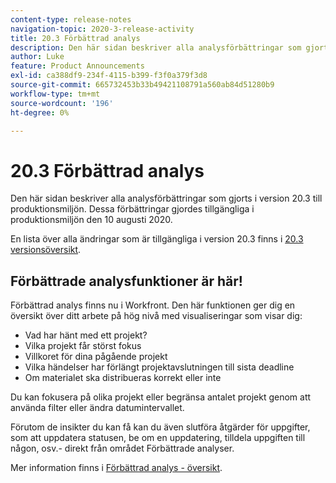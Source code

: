 ```yaml
---
content-type: release-notes
navigation-topic: 2020-3-release-activity
title: 20.3 Förbättrad analys
description: Den här sidan beskriver alla analysförbättringar som gjorts i version 20.3 till produktionsmiljön. Dessa förbättringar gjordes tillgängliga i produktionsmiljön den 10 augusti 2020.
author: Luke
feature: Product Announcements
exl-id: ca388df9-234f-4115-b399-f3f0a379f3d8
source-git-commit: 665732453b33b49421108791a560ab84d51280b9
workflow-type: tm+mt
source-wordcount: '196'
ht-degree: 0%

---
```


# 20.3 Förbättrad analys

Den här sidan beskriver alla analysförbättringar som gjorts i version 20.3 till produktionsmiljön. Dessa förbättringar gjordes tillgängliga i produktionsmiljön den 10 augusti 2020.

En lista över alla ändringar som är tillgängliga i version 20.3 finns i [20.3 versionsöversikt](../../../product-announcements/product-releases/20.3-release-activity/20.3-release-overview.md).

## Förbättrade analysfunktioner är här!

Förbättrad analys finns nu i Workfront. Den här funktionen ger dig en översikt över ditt arbete på hög nivå med visualiseringar som visar dig:

* Vad har hänt med ett projekt?
* Vilka projekt får störst fokus
* Villkoret för dina pågående projekt
* Vilka händelser har förlängt projektavslutningen till sista deadline
* Om materialet ska distribueras korrekt eller inte

Du kan fokusera på olika projekt eller begränsa antalet projekt genom att använda filter eller ändra datumintervallet.

Förutom de insikter du kan få kan du även slutföra åtgärder för uppgifter, som att uppdatera statusen, be om en uppdatering, tilldela uppgiften till någon, osv.- direkt från området Förbättrade analyser.

Mer information finns i [Förbättrad analys - översikt](../../../enhanced-analytics/enhanced-analytics-overview.md).

